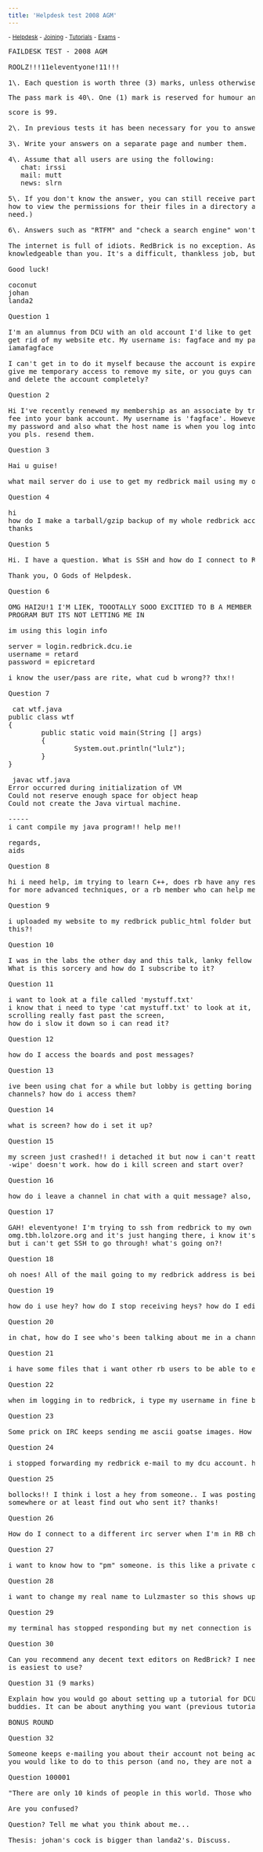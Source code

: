 ```yaml
---
title: 'Helpdesk test 2008 AGM'
---
```


 <sub> - [Helpdesk](../../) - [Joining](../../joining) - [Tutorials](../../tutorials) - [Exams](../../exams) -</sub>
<pre>FAILDESK TEST - 2008 AGM  

ROOLZ!!!11eleventyone!11!!!  

1\. Each question is worth three (3) marks, unless otherwise specified.</pre>

<pre>The pass mark is 40\. One (1) mark is reserved for humour and it will be awarded if your answers make the person correcting your exam laugh out loud at all. Therefore, if your answers are not funny, your highest possible </pre>

<pre>score is 99.  

2\. In previous tests it has been necessary for you to answer questions as though you were actually replying to the user. While we may mark your exam more favourably if you do, if you are stuck for time, you needn't bother.  

3\. Write your answers on a separate page and number them.  

4\. Assume that all users are using the following:  
   chat: irssi  
   mail: mutt  
   news: slrn  

5\. If you don't know the answer, you can still receive partial marks for telling the user exactly where to find it (for example, if they want to know   
how to view the permissions for their files in a directory and you don't know about ls -l you can tell them that man ls will give them the info they   
need.)  

6\. Answers such as "RTFM" and "check a search engine" won't get you any marks.  

The internet is full of idiots. RedBrick is no exception. As a member of helpdesk your mission is to break your back helping people who are less   
knowledgeable than you. It's a difficult, thankless job, but somebody has to do it. Will that somebody be you? *dramatic music*  

Good luck!  

coconut  
johan  
landa2  

Question 1  

I'm an alumnus from DCU with an old account I'd like to get deleted just to  
get rid of my website etc. My username is: fagface and my password is:  
iamafagface  

I can't get in to do it myself because the account is expired so can you  
give me temporary access to remove my site, or you guys can just go ahead  
and delete the account completely?  

Question 2  

Hi I've recently renewed my membership as an associate by transfering the  
fee into your bank account. My username is 'fagface'. However I've forgotten  
my password and also what the host name is when you log into win scp. Can  
you pls. resend them.  

Question 3  

Hai u guise!  

what mail server do i use to get my redbrick mail using my own mail client  

Question 4  

hi  
how do I make a tarball/gzip backup of my whole redbrick account?  
thanks  

Question 5  

Hi. I have a question. What is SSH and how do I connect to RedBrick using it? I only have Linux, not Windows.  

Thank you, O Gods of Helpdesk.  

Question 6  

OMG HAI2U!1 I'M LIEK, TOOOTALLY SOOO EXCITIED TO B A MEMBER OF REDBRICK LOL!! JST 1 QUICK QUESTION! IM TRYING 2 CONNECT 2 MY ACCOUNT USING MY FTP   
PROGRAM BUT ITS NOT LETTING ME IN  

im using this login info  

server = login.redbrick.dcu.ie  
username = retard  
password = epicretard  

i know the user/pass are rite, what cud b wrong?? thx!!  

Question 7  

 cat wtf.java  
public class wtf  
{  
        public static void main(String [] args)  
        {  
                System.out.println("lulz");  
        }  
}  

 javac wtf.java  
Error occurred during initialization of VM  
Could not reserve enough space for object heap  
Could not create the Java virtual machine.  

-----  
i cant compile my java program!! help me!!  

regards,  
aids  

Question 8  

hi i need help, im trying to learn C++, does rb have any resources for getting started with this language? also can you recommend a decent website   
for more advanced techniques, or a rb member who can help me out? thx.  

Question 9  

i uploaded my website to my redbrick public_html folder but whenever i go to look at it i get an error "access forbidden"? WTF?!?!?!???? How do i fix   
this?!  

Question 10  

I was in the labs the other day and this talk, lanky fellow with punk clothes from Donegal was able to log into redbrick WITHOUT USING A PASSWORD!!   
What is this sorcery and how do I subscribe to it?  

Question 11  

i want to look at a file called 'mystuff.txt'  
i know that i need to type 'cat mystuff.txt' to look at it, but it's  
scrolling really fast past the screen,  
how do i slow it down so i can read it?  

Question 12  

how do I access the boards and post messages?  

Question 13  

ive been using chat for a while but lobby is getting boring without zyox and goldfish's lulzy antics to keep me entertained. are there any other good   
channels? how do i access them?  

Question 14  

what is screen? how do i set it up?  

Question 15  

my screen just crashed!! i detached it but now i can't reattach it. when i type 'screen -ls' it says my session is still detached though, and 'screen   
-wipe' doesn't work. how do i kill screen and start over?  

Question 16  

how do i leave a channel in chat with a quit message? also, how do i close a pm window?  

Question 17  

GAH! eleventyone! I'm trying to ssh from redbrick to my own machine,  
omg.tbh.lolzore.org and it's just hanging there, i know it's online,  
but i can't get SSH to go through! what's going on?!  

Question 18  

oh noes! All of the mail going to my redbrick address is being forwarded to my DCU address! how do I stop this from happening?  

Question 19  

how do i use hey? how do I stop receiving heys? how do I edit my hey border?  

Question 20  

in chat, how do I see who's been talking about me in a channel and what's been said?  

Question 21  

i have some files that i want other rb users to be able to edit. how do i do this?  

Question 22  

when im logging in to redbrick, i type my username in fine but when i go to type my password it doesnt show up. what am i doing wrong?  

Question 23  

Some prick on IRC keeps sending me ascii goatse images. How do I block this spa's messages?  

Question 24  

i stopped forwarding my redbrick e-mail to my dcu account. how do i read the e-mail in my rb account now?  

Question 25  

bollocks!! I think i lost a hey from someone.. I was posting to the boards and the hey popped up for a second but now it's gone. can i find it   
somewhere or at least find out who sent it? thanks!  

Question 26  

How do I connect to a different irc server when I'm in RB chat? is there anything i should know about doing this?  

Question 27  

i want to know how to "pm" someone. is this like a private channel on irc? how do i do it?  

Question 28  

i want to change my real name to Lulzmaster so this shows up when someone runs a whois on my username. help me plz!  

Question 29  

my terminal has stopped responding but my net connection is fine. any explanations for this?  

Question 30  

Can you recommend any decent text editors on RedBrick? I need to edit my website but I'd prefer not to have to upload the HTML file every time. Which   
is easiest to use?  

Question 31 (9 marks)  

Explain how you would go about setting up a tutorial for DCU students on some technical-related matter, in conjunction with your two helpdesk   
buddies. It can be about anything you want (previous tutorials have covered topics such as Photoshop, how to install/use Linux, etc.)  

BONUS ROUND  

Question 32  

Someone keeps e-mailing you about their account not being active. You've told them to go away but they are persisting. Explain in great detail what   
you would like to do to this person (and no, they are not a girl with a DD cup).  

Question 100001  

"There are only 10 kinds of people in this world. Those who understand binary, those who don't, and those who confuse it for ternary."  

Are you confused?  

Question? Tell me what you think about me...  

Thesis: johan's cock is bigger than landa2's. Discuss.</pre>